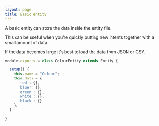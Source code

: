 ```yaml
---
layout: page
title: Basic entity
---
```


A basic entity can store the data inside the entity file.

This can be useful when you're quickly putting new intents together with a small amount of data.

If the data becomes large it's best to load the data from JSON or CSV.


~~~javascript
module.exports = class ColourEntity extends Entity {

  setup() {
    this.name = "Colour";
    this.data = {
      'red': {},
      'blue': {},
      'green': {},
      'white': {},
      'black': {}
    };
  }
  
}
~~~